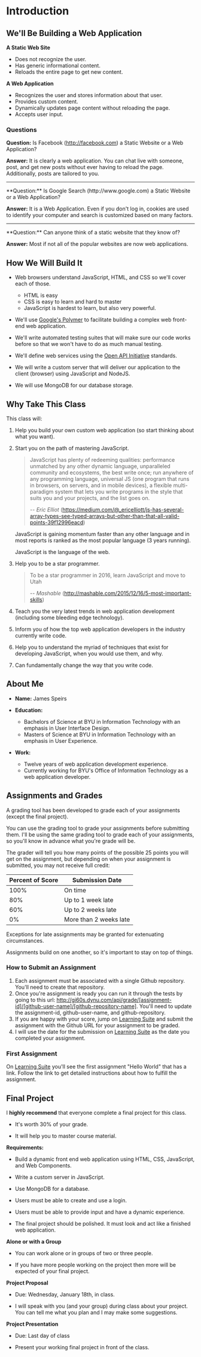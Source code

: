 # Introduction

## We'll Be Building a Web Application

**A Static Web Site**

- Does not recognize the user.
- Has generic informational content.
- Reloads the entire page to get new content.

**A Web Application**

- Recognizes the user and stores information about that user.
- Provides custom content.
- Dynamically updates page content without reloading the page.
- Accepts user input.

### Questions

**Question:** Is Facebook (http://facebook.com) a Static Website or a Web Application?
<br>

**Answer:** It is clearly a web application. You can chat live with someone, post, and get new posts without ever having to reload the page. Additionally, posts are tailored to you.
<br>

<hr>
**Question:** Is Google Search (http://www.google.com) a Static Website or a Web Application?
<br>

**Answer:** It is a Web Application. Even if you don't log in, cookies are used to identify your computer and search is customized based on many factors.
<br>

<hr>
**Question:** Can anyone think of a static website that they know of?
<br>

**Answer:** Most if not all of the popular websites are now web applications.

## How We Will Build It

- Web browsers understand JavaScript, HTML, and CSS so we'll cover each of those.

    - HTML is easy
    - CSS is easy to learn and hard to master
    - JavaScript is hardest to learn, but also very powerful.

- We'll use [Google's Polymer](https://www.polymer-project.org) to facilitate building a complex web front-end web application.

- We'll write automated testing suites that will make sure our code works before so that we won't have to do as much manual testing.

- We'll define web services using the [Open API Initiative](https://openapis.org/) standards.

- We will write a custom server that will deliver our application to the client (browser) using JavaScript and NodeJS.

- We will use MongoDB for our database storage.

## Why Take This Class

This class will:

1. Help you build your own custom web application (so start thinking about what you want).

2. Start you on the path of mastering JavaScript.

    > JavaScript has plenty of redeeming qualities: performance unmatched by any other dynamic language, unparalleled community and ecosystems, the best write once; run anywhere of any programming language, universal JS (one program that runs in browsers, on servers, and in mobile devices), a flexible multi-paradigm system that lets you write programs in the style that suits you and your projects, and the list goes on.
    >
    > -- *Eric Elliot* (https://medium.com/@_ericelliott/js-has-several-array-types-see-typed-arrays-but-other-than-that-all-valid-points-39f12996eacd)

    JavaScript is gaining momentum faster than any other language and in most reports is ranked as the most popular language (3 years running).

    JavaScript is the language of the web.

3. Help you to be a star programmer.

    > To be a star programmer in 2016, learn JavaScript and move to Utah
    >
    > -- *Mashable* (http://mashable.com/2015/12/16/5-most-important-skills)

4. Teach you the very latest trends in web application development (including some bleeding edge technology).

5. Inform you of how the top web application developers in the industry currently write code.

6. Help you to understand the myriad of techniques that exist for developing JavaScript, when you would use them, and why.

7. Can fundamentally change the way that you write code.

## About Me

- **Name:** James Speirs

- **Education:**
    - Bachelors of Science at BYU in Information Technology with an emphasis in User Interface Design.
    - Masters of Science at BYU in Information Technology with an emphasis in User Experience.

- **Work:**
    - Twelve years of web application development experience.
    - Currently working for BYU's Office of Information Technology as a web application developer.

## Assignments and Grades

A grading tool has been developed to grade each of your assignments (except the final project).

You can use the grading tool to grade your assignments before submitting them. I'll be using the same grading tool to grade each of your assignments, so you'll know in advance what you're grade will be.

The grader will tell you how many points of the possible 25 points you will get on the assignment, but depending on when your assignment is submitted, you may not receive full credit:

| Percent of Score  | Submission Date        |
| ----------------- | ---------------------- |
| 100%              | On time                |
| 80%               | Up to 1 week late      |
| 60%               | Up to 2 weeks late     |
| 0%                | More than 2 weeks late |

Exceptions for late assignments may be granted for extenuating circumstances.

Assignments build on one another, so it's important to stay on top of things.

### How to Submit an Assignment

1. Each assignment must be associated with a single Github repository. You'll need to create that repository.
2. Once you're assignment is ready you can run it through the tests by going to this url: http://gi60s.dynu.com/api/grade/[assignment-id]/[github-user-name]/[github-repository-name]. You'll need to update the assignment-id, github-user-name, and github-repository.
3. If you are happy with your score, jump on [Learning Suite](https://learningsuite.byu.edu) and submit the assignment with the Github URL for your assignment to be graded.
4. I will use the date for the submission on [Learning Suite](https://learningsuite.byu.edu) as the date you completed your assignment.

### First Assignment

On [Learning Suite](https://learningsuite.byu.edu) you'll see the first assignment "Hello World" that has a link. Follow the link to get detailed instructions about how to fulfill the assignment.

## Final Project

I **highly recommend** that everyone complete a final project for this class.

- It's worth 30% of your grade.

- It will help you to master course material.

**Requirements:**

- Build a dynamic front end web application using HTML, CSS, JavaScript, and Web Components.

- Write a custom server in JavaScript.

- Use MongoDB for a database.

- Users must be able to create and use a login.

- Users must be able to provide input and have a dynamic experience.

- The final project should be polished. It must look and act like a finished web application.

**Alone or with a Group**

- You can work alone or in groups of two or three people.

- If you have more people working on the project then more will be expected of your final project.

**Project Proposal**

- Due: Wednesday, January 18th, in class.

- I will speak with you (and your group) during class about your project. You can tell me what you plan and I may make some suggestions.

**Project Presentation**

- Due: Last day of class

- Present your working final project in front of the class.